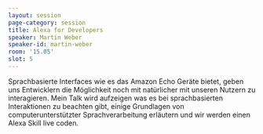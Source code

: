 ```yaml
---
layout: session
page-category: session
title: Alexa for Developers
speaker: Martin Weber
speaker-id: martin-weber
room: '15.05'
slot: 5
---
```


Sprachbasierte Interfaces wie es das Amazon Echo Geräte bietet, geben uns Entwicklern die Möglichkeit noch mit natürlicher mit unseren Nutzern zu interagieren. Mein Talk wird aufzeigen was es bei sprachbasierten Interaktionen zu beachten gibt, einige Grundlagen von computerunterstützter Sprachverarbeitung erläutern und wir werden einen Alexa Skill live coden.